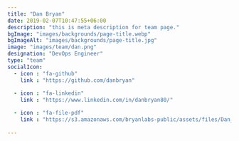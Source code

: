 ```yaml
---
title: "Dan Bryan"
date: 2019-02-07T10:47:55+06:00
description: "this is meta description for team page."
bgImage: "images/backgrounds/page-title.webp"
bgImageAlt: "images/backgrounds/page-title.jpg"
image: "images/team/dan.png"
designation: "DevOps Engineer"
type: "team"
socialIcon:
  - icon : "fa-github"
    link : "https://github.com/danbryan"
    
  - icon : "fa-linkedin"
    link : "https://www.linkedin.com/in/danbryan80/"

  - icon : "fa-file-pdf"
    link : "https://s3.amazonaws.com/bryanlabs-public/assets/files/Dan_Bryan_-_Remote_DevOps_Engineer.pdf"
    
---
```


